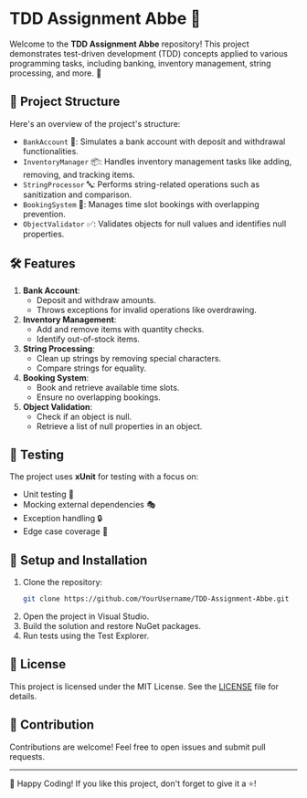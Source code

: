 
# TDD Assignment Abbe 🌟

Welcome to the **TDD Assignment Abbe** repository! This project demonstrates test-driven development (TDD) concepts applied to various programming tasks, including banking, inventory management, string processing, and more. 🚀

## 📂 Project Structure
Here's an overview of the project's structure:
- `BankAccount` 🏦: Simulates a bank account with deposit and withdrawal functionalities.
- `InventoryManager` 📦: Handles inventory management tasks like adding, removing, and tracking items.
- `StringProcessor` 🔤: Performs string-related operations such as sanitization and comparison.
- `BookingSystem` 📅: Manages time slot bookings with overlapping prevention.
- `ObjectValidator` ✅: Validates objects for null values and identifies null properties.

## 🛠️ Features
1. **Bank Account**:
   - Deposit and withdraw amounts.
   - Throws exceptions for invalid operations like overdrawing.
2. **Inventory Management**:
   - Add and remove items with quantity checks.
   - Identify out-of-stock items.
3. **String Processing**:
   - Clean up strings by removing special characters.
   - Compare strings for equality.
4. **Booking System**:
   - Book and retrieve available time slots.
   - Ensure no overlapping bookings.
5. **Object Validation**:
   - Check if an object is null.
   - Retrieve a list of null properties in an object.

## 🧪 Testing
The project uses **xUnit** for testing with a focus on:
- Unit testing 🧩
- Mocking external dependencies 🎭
- Exception handling 🔒
- Edge case coverage 🚧

## 🔧 Setup and Installation
1. Clone the repository:
   ```bash
   git clone https://github.com/YourUsername/TDD-Assignment-Abbe.git
   ```
2. Open the project in Visual Studio.
3. Build the solution and restore NuGet packages.
4. Run tests using the Test Explorer.

## 📜 License
This project is licensed under the MIT License. See the [LICENSE](LICENSE) file for details.

## 🤝 Contribution
Contributions are welcome! Feel free to open issues and submit pull requests.

---

🎉 Happy Coding! If you like this project, don't forget to give it a ⭐!


